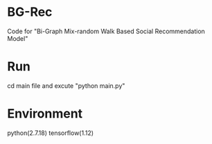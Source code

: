 # BG-Rec
Code for "Bi-Graph Mix-random Walk Based Social Recommendation Model"
# Run
cd main file and excute "python main.py"
# Environment
python(2.7.18) tensorflow(1.12)
